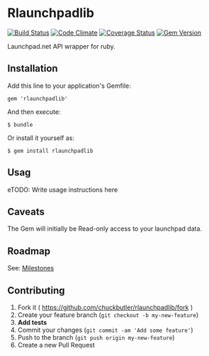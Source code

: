 # Rlaunchpadlib

[![Build Status](https://travis-ci.org/chuckbutler/rlaunchpadlib.svg?branch=master)](https://travis-ci.org/chuckbutler/rlaunchpadlib)
[![Code Climate](https://codeclimate.com/github/chuckbutler/rlaunchpadlib.png)](https://codeclimate.com/github/chuckbutler/rlaunchpadlib)
[![Coverage Status](https://coveralls.io/repos/chuckbutler/rlaunchpadlib/badge.png)](https://coveralls.io/r/chuckbutler/rlaunchpadlib)
[![Gem Version](https://badge.fury.io/rb/rlaunchpadlib.svg)](http://badge.fury.io/rb/rlaunchpadlib)

Launchpad.net API wrapper for ruby.

## Installation

Add this line to your application's Gemfile:

    gem 'rlaunchpadlib'

And then execute:

    $ bundle

Or install it yourself as:

    $ gem install rlaunchpadlib

## Usag

eTODO: Write usage instructions here

## Caveats

The Gem will initially be Read-only access to your launchpad data. 

## Roadmap

See: [Milestones](https://github.com/chuckbutler/rlaunchpadlib/issues/milestones) 



## Contributing

1. Fork it ( https://github.com/chuckbutler/rlaunchpadlib/fork )
2. Create your feature branch (`git checkout -b my-new-feature`)
3. **Add tests**
4. Commit your changes (`git commit -am 'Add some feature'`)
5. Push to the branch (`git push origin my-new-feature`)
6. Create a new Pull Request
